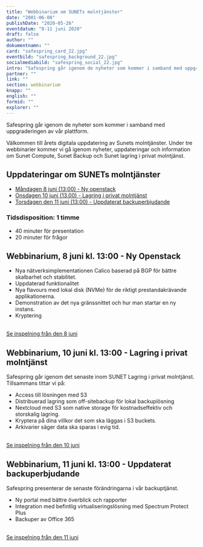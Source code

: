 ```yaml
---
title: "Webbinarium om SUNETs molntjänster"
date: "2001-06-08"
publishDate: "2020-05-26"
eventdatum: "8-11 juni 2020"
draft: false
author: ""
dokumentnamn: ""
card: "safespring_card_22.jpg"
eventbild: "safespring_background_22.jpg"
socialmediabild: "safespring_social_22.jpg"
intro: "Safespring går igenom de nyheter som kommer i samband med uppgraderingen av vår plattform."
partner: ""
link: ""
section: webbinarium
knapp: ""
english: ""
formid: ""
explorer: ""
---
```


<div class="ingress"><p>Safespring går igenom de nyheter som kommer i samband med uppgraderingen av vår plattform.</p></div>

Välkommen till årets digitala uppdatering av Sunets molntjänster. Under tre webbinarier kommer vi gå igenom nyheter, uppdateringar och information om Sunet Compute, Sunet Backup och Sunet lagring i privat molntjänst.

## Uppdateringar om SUNETs molntjänster

- [Måndagen 8 juni (13:00) - Ny openstack](https://youtu.be/vwO3EjJVew4)
- [Onsdagen 10 juni (13.00) - Lagring i privat molntjänst](https://youtu.be/A6Tn462UzwE)
- [Torsdagen den 11 juni (13:00) - Uppdaterat backuperbjudande](https://youtu.be/ZXjMnpVqsno)


### Tidsdisposition: 1 timme

- 40 minuter för presentation
- 20 minuter för frågor

## Webbinarium, 8 juni kl. 13:00 - Ny Openstack

- Nya nätverksimplementationen Calico baserad på BGP för bättre skalbarhet och stabilitet.
- Uppdaterad funktionalitet
- Nya flavours med lokal disk (NVMe) för de riktigt prestandakrävande applikationerna.
- Demonstration av det nya gränssnittet och hur man startar en ny instans.
- Kryptering

<br>
<a href="https://youtu.be/vwO3EjJVew4" id="button">Se inspelning från den 8 juni</a>

## Webbinarium, 10 juni kl. 13:00 - Lagring i privat molntjänst

Safespring går igenom det senaste inom SUNET Lagring i privat molntjänst. Tillsammans tittar vi på:

- Access till lösningen med S3
- Distribuerad lagring som off-sitebackup för lokal backuplösning
- Nextcloud med S3 som native storage för kostnadseffektiv och storskalig lagring.
- Kryptera på dina villkor det som ska läggas i S3 buckets.
- Arkivarier säger data ska sparas i evig tid.

<br>
<a href="https://youtu.be/A6Tn462UzwE" id="button">Se inspelning från den 10 juni</a>

## Webbinarium, 11 juni kl. 13:00 - Uppdaterat backuperbjudande

Safespring presenterar de senaste förändringarna i vår backuptjänst.

- Ny portal med bättre överblick och rapporter
- Integration med befintlig virtualiseringslösning med Spectrum Protect Plus
- Backuper av Office 365

<br>
<a href="https://youtu.be/ZXjMnpVqsno" id="button">Se inspelning från den 11 juni</a>
